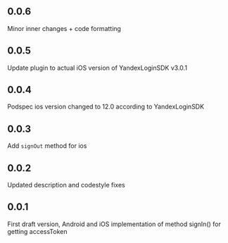 ## 0.0.6
Minor inner changes + code formatting

## 0.0.5

Update plugin to actual iOS version of YandexLoginSDK v3.0.1

## 0.0.4

Podspec ios version changed to 12.0 according to YandexLoginSDK

## 0.0.3

Add `signOut` method for ios

## 0.0.2

Updated description and codestyle fixes

## 0.0.1

First draft version, Android and iOS implementation of method signIn() for getting accessToken
